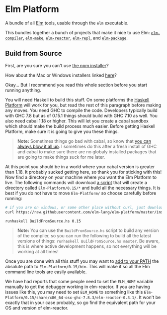 # Elm Platform

A bundle of all [Elm](http://elm-lang.org) tools, usable through the `elm` executable.

This bundles together a bunch of projects that make it nice to use Elm: [`elm-compiler`][compiler], [`elm-make`][make], [`elm-reactor`][reactor], [`elm-repl`][repl], and [`elm-package`][package].

[compiler]: https://github.com/elm-lang/elm-compiler
[make]: https://github.com/elm-lang/elm-make
[reactor]: https://github.com/elm-lang/elm-reactor
[repl]: https://github.com/elm-lang/elm-repl
[package]: https://github.com/elm-lang/elm-package


## Build from Source

First, are you sure you can't use [the npm installer](https://www.npmjs.com/package/elm)?

How about the Mac or Windows installers linked [here](http://elm-lang.org/install)?

Okay... But I recommend you read this whole section before you start running anything.

You will need Haskell to build this stuff. On some platforms the [Haskell Platform][hp] will work for you, but read the rest of this paragraph before making any moves. You need GHC to compile the code. Developers typically build with GHC 7.8 but as of 0.15.1 things should build with GHC 7.10 as well. You also need cabal 1.18 or higher. This will let you create a cabal sandbox which should make the build process much easier. Before getting Haskell Platform, make sure it is going to give you these things.

[hp]: http://hackage.haskell.org/platform/

> **Note:** Sometimes things go bad with cabal, so know that [you can always blow it all up](https://www.reddit.com/r/elm/comments/34np4m/how_to_uninstall_elm/). I sometimes do this after a fresh install of GHC and cabal to make sure there are no globaly installed packages that are going to make things suck for me later.

At this point you should be in a world where your cabal version is greater than 1.18. It probably sucked getting here, so thank you for sticking with this! Now find a directory on your machine where you want the Elm Platform to live. The following commands will download [a script][script] that will create a directory called `Elm-Platform/0.15/*` and build all the necessary things. It is best if you do not have to move `Elm-Platform/` so choose carefully before running:

[script]: https://github.com/elm-lang/elm-platform/blob/master/installers/BuildFromSource.hs

```bash
# if you are on windows, or some other place without curl, just download this file manually
curl https://raw.githubusercontent.com/elm-lang/elm-platform/master/installers/BuildFromSource.hs > BuildFromSource.hs

runhaskell BuildFromSource.hs 0.15
```

> **Note:** You can use the `BuildFromSource.hs` script to build any version of the compiler, so you can run the following to build all the latest versions of things: `runhaskell BuildFromSource.hs master`. Be aware, this is where active development happens, so not everything will be working at all times!

Once you are done with all this stuff you may want to [add to your PATH][add-path] the absolute path to `Elm-Platform/0.15/bin`. This will make it so all the Elm command line tools are easily available.

[add-path]: http://unix.stackexchange.com/questions/26047/how-to-correctly-add-a-path-to-path

We have had reports that some people need to set the `ELM_HOME` variable manually to get the debugger working in elm-reactor. If you are having issues like this, you may need to set `ELM_HOME` to something like this `Elm-Platform/0.15/share/x86_64-osx-ghc-7.8.3/elm-reactor-0.3.1/`. It won't be exactly that in your case probably, so go find the equivalent path for your OS and version of elm-reactor.
